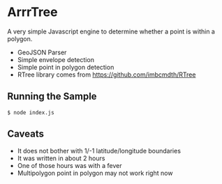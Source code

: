 # ArrrTree

A very simple Javascript engine to determine whether a point is within a polygon.

* GeoJSON Parser
* Simple envelope detection
* Simple point in polygon detection
* RTree library comes from https://github.com/imbcmdth/RTree

## Running the Sample

    $ node index.js

## Caveats

* It does not bother with 1/-1 latitude/longitude boundaries
* It was written in about 2 hours
* One of those hours was with a fever
* Multipolygon point in polygon may not work right now
